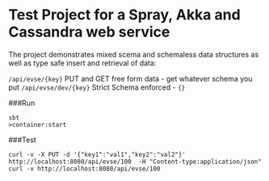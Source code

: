 # Test Project for a Spray, Akka and Cassandra web service

The project demonstrates mixed scema and schemaless data structures as well as type safe insert and retrieval of data:

```/api/evse/{key}```  PUT and GET free form data - get whatever schema you put
```/api/evse/dev/{key}``` Strict Schema enforced - ```{}```

###Run
```
sbt
>container:start
```

###Test

```
curl -v -X PUT -d '{"key1":"val1","key2":"val2"}'  http://localhost:8080/api/evse/100  -H "Content-type:application/json"
curl -v http://localhost:8080/api/evse/100
```